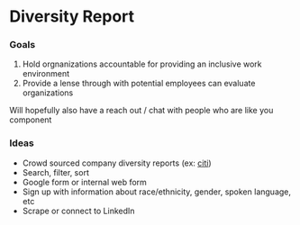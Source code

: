 # Diversity Report

### Goals
1) Hold orgnanizations accountable for providing an inclusive work environment  
2) Provide a lense through with potential employees can evaluate organizations


Will hopefully also have a reach out / chat with people who are like you component

### Ideas
* Crowd sourced company diversity reports (ex: [citi](http://www.citigroup.com/citi/about/data/corp_citizenship/diversity_2014_english.pdf))
* Search, filter, sort
* Google form or internal web form
* Sign up with information about race/ethnicity, gender, spoken language, etc
* Scrape or connect to LinkedIn
